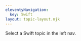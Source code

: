 ```yaml
---
eleventyNavigation:
  key: Swift
layout: topic-layout.njk
---
```


Select a Swift topic in the left nav.

